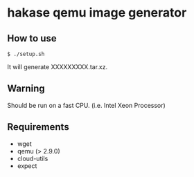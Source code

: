 # hakase qemu image generator

## How to use
```
$ ./setup.sh
```
It will generate XXXXXXXXX.tar.xz.

## Warning
Should be run on a fast CPU. (i.e. Intel Xeon Processor)

## Requirements
* wget
* qemu (> 2.9.0)
* cloud-utils
* expect